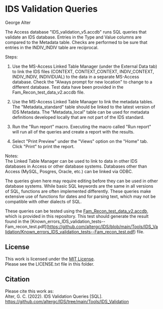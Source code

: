 # IDS Validation Queries
George Alter

The Access database "IDS_validation_v5.accdb" runs SQL queries that validate an IDS database.  Entries in the Type and Value columns are compared to the Metadata table.  Checks are performed to be sure that entries in the INDIV_INDIV table are reciprocal.    
   
Steps:
1. Use the MS-Access Linked Table Manager (under the External Data tab) to link the IDS files (CONTEXT, CONTEXT_CONTEXT, INDIV_CONTEXT, INDIV_INDIV, INDIVIDUAL) to the data in a separate MS-Access database. Check the "Always prompt for new location" to change to a different database.  Test data have been provided in the Fam_Recon_test_data_v2.accdb file.     
        
2. Use the MS-Access Linked Table Manager to link the metadata tables.     
The "Metadata_standard" table should be linked to the latest version of IDS Metadata.   The "Metadata_local" table can be used for metadata definitions developed locally that are not part of the IDS standard. 
       
3. Run the "Run report" macro.  Executing the macro called "Run report" will run all of the queries and create a report with the results.    
   
4. Select "Print Preview" under the "Views" option on the "Home" tab.  Click "Print" to print the report.   
         
Notes:      
The Linked Table Manager can be used to link to data in other IDS databases in Access or other database systems.   Databases other than Access (MySQL, Posgres, Oracle, etc.) can be linked via ODBC.   
   
The queries given here may require editing before they can be used in other database systems.  While basic SQL keywords are the same in all versions of SQL, functions are often implemented differently.  These queries make extensive use of functions for dates and for parsing text, which may not be compatible with other dialects of SQL.   
   
These queries can be tested using the [Fam_Recon_test_data_v2.accdb](https://github.com/altergc/IDS/blob/main/Tools/IDS_Validation/Fam_Recon_test_data_v2.accdb), which is provided in this repository.  This test should generate the result found in the [Known_errors_IDS_validation_tests--Fam_recon_test.pdf[(https://github.com/altergc/IDS/blob/main/Tools/IDS_Validation/Known_errors_IDS_validation_tests--Fam_recon_test.pdf) file.   
   
   
## License    
This work is licensed under the [MIT License](https://opensource.org/licenses/MIT).    
Please see the LICENSE.txt file in this folder.    
    
## Citation	 
Please cite this work as:    
Alter, G. C. (2022). IDS Validation Queries [SQL]. https://github.com/altergc/IDS/tree/main/Tools/IDS_Validation


